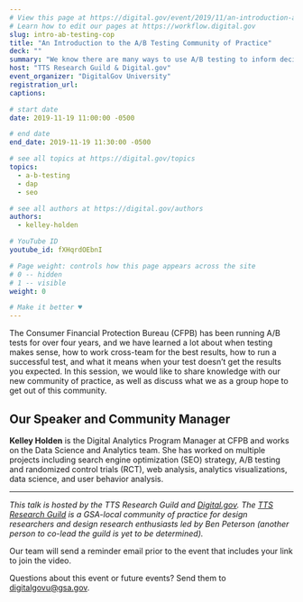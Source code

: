 ```yaml
---
# View this page at https://digital.gov/event/2019/11/an-introduction-ab-testing-community-practice
# Learn how to edit our pages at https://workflow.digital.gov
slug: intro-ab-testing-cop
title: "An Introduction to the A/B Testing Community of Practice"
deck: ""
summary: "We know there are many ways to use A/B testing to inform decision making at your agency – this is a quick introduction on the many ways CFPB has used it to improve UX across their website. "
host: "TTS Research Guild & Digital.gov"
event_organizer: "DigitalGov University"
registration_url: 
captions: 

# start date
date: 2019-11-19 11:00:00 -0500

# end date
end_date: 2019-11-19 11:30:00 -0500

# see all topics at https://digital.gov/topics
topics: 
  - a-b-testing
  - dap
  - seo

# see all authors at https://digital.gov/authors
authors: 
  - kelley-holden

# YouTube ID
youtube_id: fXHqrdOEbnI

# Page weight: controls how this page appears across the site
# 0 -- hidden
# 1 -- visible
weight: 0

# Make it better ♥
---
```


The Consumer Financial Protection Bureau (CFPB) has been running A/B tests for over four years, and we have learned a lot about when testing makes sense, how to work cross-team for the best results, how to run a successful test, and what it means when your test doesn’t get the results you expected. In this session, we would like to share knowledge with our new community of practice, as well as discuss what we as a group hope to get out of this community.  

## Our Speaker and Community Manager

**Kelley Holden** is the Digital Analytics Program Manager at CFPB and works on the Data Science and Analytics team. She has worked on multiple projects including search engine optimization (SEO) strategy, A/B testing and randomized control trials (RCT), web analysis, analytics visualizations, data science, and user behavior analysis.

---

_This talk is hosted by the TTS Research Guild and [Digital.gov](https://digital.gov/). The [TTS Research Guild](https://github.com/18F/g-research) is a GSA-local community of practice for design researchers and design research enthusiasts led by Ben Peterson (another person to co-lead the guild is yet to be determined)._

Our team will send a reminder email prior to the event that includes your link to join the video. 

Questions about this event or future events? Send them to [digitalgovu@gsa.gov](mailto:digitalgovu@gsa.gov). 
